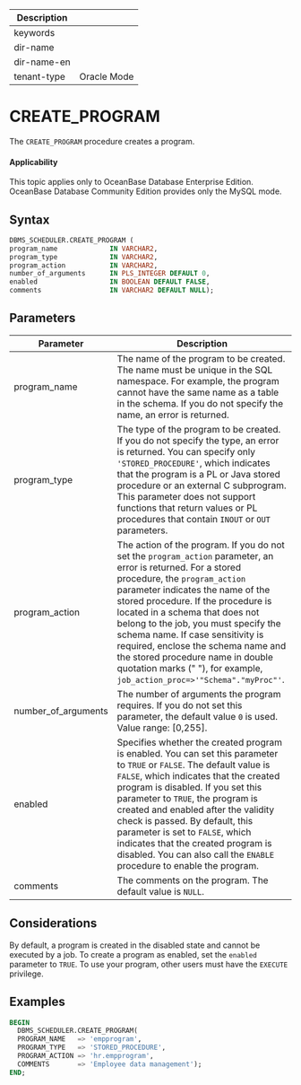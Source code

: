 | Description   |                 |
|---------------|-----------------|
| keywords      |                 |
| dir-name      |                 |
| dir-name-en   |                 |
| tenant-type   | Oracle Mode     |

# CREATE_PROGRAM

The `CREATE_PROGRAM` procedure creates a program.

  <main id="notice" >
    <h4>Applicability</h4>
    <p>This topic applies only to OceanBase Database Enterprise Edition. OceanBase Database Community Edition provides only the MySQL mode. </p>
  </main>

## Syntax

```sql
DBMS_SCHEDULER.CREATE_PROGRAM (
program_name             IN VARCHAR2,
program_type             IN VARCHAR2,
program_action           IN VARCHAR2,
number_of_arguments      IN PLS_INTEGER DEFAULT 0,
enabled                  IN BOOLEAN DEFAULT FALSE,
comments                 IN VARCHAR2 DEFAULT NULL);
```

## Parameters

| Parameter | Description |
|---------------------|-------------------------|
| program_name | The name of the program to be created. The name must be unique in the SQL namespace. For example, the program cannot have the same name as a table in the schema. If you do not specify the name, an error is returned.  |
| program_type | The type of the program to be created. If you do not specify the type, an error is returned. You can specify only `'STORED_PROCEDURE'`, which indicates that the program is a PL or Java stored procedure or an external C subprogram. This parameter does not support functions that return values or PL procedures that contain `INOUT` or `OUT` parameters.  |
| program_action | The action of the program. If you do not set the `program_action` parameter, an error is returned. For a stored procedure, the `program_action` parameter indicates the name of the stored procedure. If the procedure is located in a schema that does not belong to the job, you must specify the schema name. If case sensitivity is required, enclose the schema name and the stored procedure name in double quotation marks (" "), for example, `job_action_proc=>'"Schema"."myProc"'`.  |
| number_of_arguments | The number of arguments the program requires. If you do not set this parameter, the default value `0` is used. Value range: [0,255].  |
| enabled | Specifies whether the created program is enabled. You can set this parameter to `TRUE` or `FALSE`. The default value is `FALSE`, which indicates that the created program is disabled. If you set this parameter to `TRUE`, the program is created and enabled after the validity check is passed. By default, this parameter is set to `FALSE`, which indicates that the created program is disabled. You can also call the `ENABLE` procedure to enable the program.  |
| comments | The comments on the program. The default value is `NULL`.  |


## Considerations


By default, a program is created in the disabled state and cannot be executed by a job. To create a program as enabled, set the `enabled` parameter to `TRUE`. To use your program, other users must have the `EXECUTE` privilege.

## Examples

```sql
BEGIN
  DBMS_SCHEDULER.CREATE_PROGRAM(
  PROGRAM_NAME   => 'empprogram',
  PROGRAM_TYPE   => 'STORED_PROCEDURE',
  PROGRAM_ACTION => 'hr.empprogram',
  COMMENTS       => 'Employee data management');
END;
```